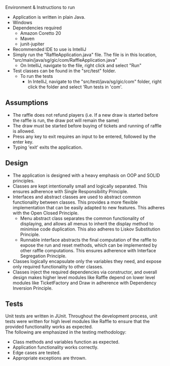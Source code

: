 Environment & Instructions to run
- Application is written in plain Java.
- Windows
- Dependencies required
    - Amazon Coretto 20
    - Maven
    - junit-jupiter
- Recommended IDE to use is IntelliJ
- Simply run the "RaffleApplication.java" file. The file is in this location, "src/main/java/sg/gic/com/RaffleApplication.java"
    - On IntelliJ, navigate to the file, right click and select "Run"
- Test classes can be found in the "src/test" folder.
    - To run the tests
        - In IntelliJ, navigate to the "src/test/java/sg/gic/com" folder, right click the folder and select 'Run tests in 'com'.

Assumptions
- 
- The raffle does not refund players (i.e. If a new draw is started before the raffle is run, the draw pot will remain the same)
- The draw must be started before buying of tickets and running of raffle is allowed.
- Press any key to exit requires an input to be entered, followed by the enter key. 
- Typing 'exit' exits the application.

Design
-
- The application is designed with a heavy emphasis on OOP and SOLID principles.
- Classes are kept intentionally small and logically separated. This ensures adherence with Single Responsibility Principle.
- Interfaces and abstract classes are used to abstract common functionality between classes. This provides a more flexible implementation that can be easily adapted to new features. This adheres with the Open Closed Principle.
  - Menu abstract class separates the common functionality of displaying, and allows all menus to inherit the display method to minimise code duplication. This also adheres to Liskov Substitution Principle.
  - Runnable interface abstracts the final computation of the raffle to expose the run and reset methods, which can be implemented by other raffle computations. This ensures adherence with Interface Segregation Principle.
- Classes logically encapsulate only the variables they need, and expose only required functionality to other classes.
- Classes inject the required dependencies via constructor, and overall design makes higher level modules like Raffle depend on lower level modules like TicketFactory and Draw in adherence with Dependency Inversion Principle.

Tests
-
Unit tests are written in JUnit. Throughout the development process, unit tests were written for high level modules like Raffle to ensure that the provided functionality works as expected.                               
The following are emphasized in the testing methodology:
- Class methods and variables function as expected.
- Application functionality works correctly.
- Edge cases are tested.
- Appropriate exceptions are thrown.

